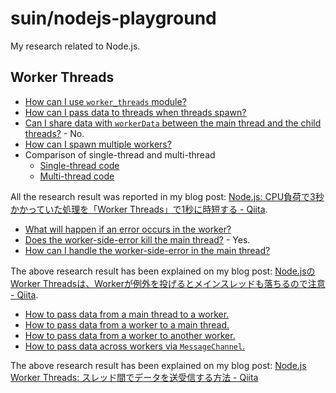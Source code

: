 # suin/nodejs-playground

My research related to Node.js.

## Worker Threads

* [How can I use `worker_threads` module?](./worker-threads/01-simple)
* [How can I pass data to threads when threads spawn?](./worker-threads/02-pass-data-to-worker-on-spwaning)
* [Can I share data with `workerData` between the main thread and the child threads?](./worker-threads/03-pass-object-to-worker-on-spwaning) - No.
* [How can I spawn multiple workers?](./worker-threads/04-spawn-multiple-workers)
* Comparison of single-thread and multi-thread
    * [Single-thread code](./worker-threads/05-cpu-intesive-job-without-worker)
    * [Multi-thread code](./worker-threads/06-cpu-intesive-job-with-worker)

All the research result was reported in my blog post: [Node.js: CPU負荷で3秒かかっていた処理を「Worker Threads」で1秒に時短する - Qiita](https://qiita.com/suin/items/bce351c812603d413841).

* [What will happen if an error occurs in the worker?](./worker-threads/07-error-thrown-in-worker)
* [Does the worker-side-error kill the main thread?](./worker-threads/08-error-thrown-in-worker) - Yes.
* [How can I handle the worker-side-error in the main thread?](./worker-threads/09-main-thread-side-error-handing)

The above research result has been explained on my blog post: [Node.jsのWorker Threadsは、Workerが例外を投げるとメインスレッドも落ちるので注意 - Qiita](https://qiita.com/suin/items/62e505d9b0d21b0a7911).

* [How to pass data from a main thread to a worker.](./worker-threads/10-how-to-send-data-to-worker-from-main-thread)
* [How to pass data from a worker to a main thread.](./worker-threads/11-how-to-send-data-to-main-thread-from-worker)
* [How to pass data from a worker to another worker.](./worker-threads/12-how-to-send-data-to-worker-from-worker)
* [How to pass data across workers via `MessageChannel`.](./worker-threads/13-worker-to-worker-communication-with-MessagePort)

The above research result has been explained on my blog post: [Node.js Worker Threads: スレッド間でデータを送受信する方法 - Qiita](https://qiita.com/suin/items/8fb7f77dd0a994b6f524)
